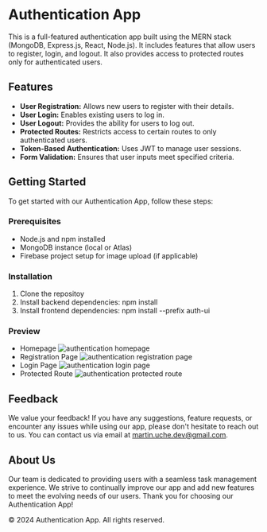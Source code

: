 # Authentication App
This is a full-featured authentication app built using the MERN stack (MongoDB, Express.js, React, Node.js). It includes features that allow users to register, login, and logout. It also provides access to protected routes only for authenticated users.

## Features
- **User Registration:** Allows new users to register with their details.
- **User Login:** Enables existing users to log in.
- **User Logout:** Provides the ability for users to log out.
- **Protected Routes:** Restricts access to certain routes to only authenticated users.
- **Token-Based Authentication:** Uses JWT to manage user sessions.
- **Form Validation:** Ensures that user inputs meet specified criteria.

## Getting Started
To get started with our Authentication App, follow these steps:
### Prerequisites
- Node.js and npm installed
- MongoDB instance (local or Atlas)
- Firebase project setup for image upload (if applicable)
### Installation
1. Clone the repositoy
2. Install backend dependencies: npm install
3. Install frontend dependencies: npm install --prefix auth-ui

### Preview
- Homepage
![authentication homepage](https://github.com/MarGit19/auth-ui/assets/134662796/7b66aaec-e082-4e94-81df-9f96d3a010ab)
- Registration Page
![authentication registration page](https://github.com/MarGit19/auth-ui/assets/134662796/5843726f-bf15-40c5-963b-118436d196a8)
- Login Page
![authentication login page](https://github.com/MarGit19/auth-ui/assets/134662796/66f8e1f4-1a7b-4648-8f5b-60791459e243)
- Protected Route
![authentication protected route](https://github.com/MarGit19/auth-ui/assets/134662796/66cdd93d-5b5d-4d76-a058-7b2515d4b28e)

## Feedback
We value your feedback! If you have any suggestions, feature requests, or encounter any issues while using our app, please don't hesitate to reach out to us. You can contact us via email at martin.uche.dev@gmail.com.

## About Us
Our team is dedicated to providing users with a seamless task management experience. We strive to continually improve our app and add new features to meet the evolving needs of our users. Thank you for choosing our Authentication App!


© 2024 Authentication App. All rights reserved.
